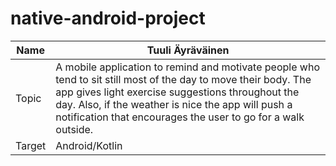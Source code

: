 # native-android-project

| Name   | Tuuli Äyräväinen                                                                                                                                                                                                                                                                          |
| ------ | ------------------------------------------------------------------------------------------------------------------------------------------------------------------------------------------------------------------------------------------------------------------------------------------|
| Topic  | A mobile application to remind and motivate people who tend to sit still most of the day to move their body. The app gives light exercise suggestions throughout the day. Also, if the weather is nice the app will push a notification that encourages the user to go for a walk outside.|
| Target | Android/Kotlin                                                                                                                                                                                                                                                                            |
